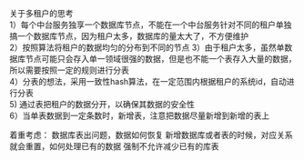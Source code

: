 关于多租户的思考  
1）每个中台服务独享一个数据库节点，不能在一个中台服务针对不同的租户单独搞一个数据库节点，因为租户太多，数据库的量太大了，不方便维护   
2）按照算法将租户的数据均匀的分布到不同的节点
3）由于租户太多，虽然单数据库节点可能只会存入单一领域很强的数据，但是也不能一个表存入大量的数据，所以需要按照一定的规则进行分表  
4）分表的想法，采用一致性hash算法，在一定范围内根据租户的系统id，自动进行分表  
5) 通过表把租户的数据分开，以确保其数据的安全性  
6）当单表数据到一定条数时，新增表，注意把数据尽量新增到新增的表上 


着重考虑：
数据库表出问题，数据如何恢复
新增数据库或者表的时候，对应关系就会重置，如何处理已有的数据
强制不允许减少已有的库表
   